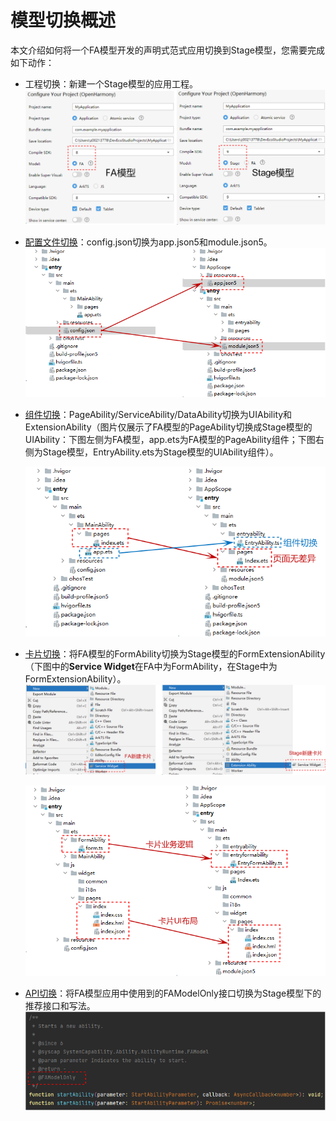 # 模型切换概述


本文介绍如何将一个FA模型开发的声明式范式应用切换到Stage模型，您需要完成如下动作：


- 工程切换：新建一个Stage模型的应用工程。
  ![model-switch-overview1](figures/model-switch-overview1.png)

- [配置文件切换](configuration-file-diff.md)：config.json切换为app.json5和module.json5。
  ![model-switch-overview2](figures/model-switch-overview2.png)

- [组件切换](pageability-switch.md)：PageAbility/ServiceAbility/DataAbility切换为UIAbility和ExtensionAbility（图片仅展示了FA模型的PageAbility切换成Stage模型的UIAbility：下图左侧为FA模型，app.ets为FA模型的PageAbility组件；下图右侧为Stage模型，EntryAbility.ets为Stage模型的UIAbility组件）。
  
  ![model-switch-overview3](figures/model-switch-overview3.png)
  
- [卡片切换](widget-switch.md)：将FA模型的FormAbility切换为Stage模型的FormExtensionAbility（下图中的**Service Widget**在FA中为FormAbility，在Stage中为FormExtensionAbility）。
  ![model-switch-overview4](figures/model-switch-overview4.png)

  ![model-switch-overview5](figures/model-switch-overview5.png)

- [API切换](api-switch-overview.md)：将FA模型应用中使用到的FAModelOnly接口切换为Stage模型下的推荐接口和写法。
  ![model-switch-overview6](figures/model-switch-overview6.png)
